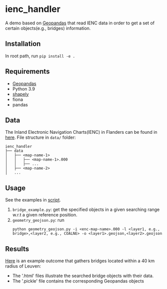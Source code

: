 # ienc_handler

A demo based on [Geopandas](https://geopandas.org/) that read IENC data in order to get a set of certain objects(e.g., bridges) information.

## Installation
In root path, run `pip install -e .`

## Requirements
 - [Geopandas](https://geopandas.org/)
 - Python 3.9
 - [shapely](https://shapely.readthedocs.io/)
 - fiona
 - pandas

## Data
The Inland Electronic Navigation Charts(IENC) in Flanders can be found in [here](https://www.visuris.be/default.aspx?path=Diensten/Vaarkaarten).
File structure in `data/` folder:
```
ienc_handler
├── data
│   ├── <map-name-1>
│   │   ├── <map-name-1>.000
│   │   ├── ...
│   ├── <map-name-2>
│   ...
```

## Usage
See the examples in [script](https://github.com/JTShuai/ienc_handler/tree/main/script).
1. `bridge_example.py`: get the specified objects in a given searching range w.r.t a given reference position.
2. `geometry_geojson.py`: run 
    ```shell 
    python geometry_geojson.py -i <enc-map-name>.000 -l <layer1, e.g., bridge>,<layer2, e.g., COALNE> -o <layer1>.geojson,<layer2>.geojson
    ```

## Results
[Here](https://github.com/JTShuai/ienc_handler/tree/main/result) is an example outcome that gathers bridges located within a 40 km radius of Leuven:
- The '.html' files illustrate the searched bridge objects with their data.
- The '.pickle' file contains the corresponding Geopandas objects